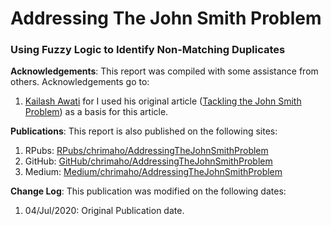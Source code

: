 # Addressing The John Smith Problem
### Using Fuzzy Logic to Identify Non-Matching Duplicates

**Acknowledgements**: This report was compiled with some assistance from others. Acknowledgements go to:

1. [Kailash Awati](https://eight2late.wordpress.com/about/) for I used his original article ([Tackling the John Smith Problem](https://eight2late.wordpress.com/2019/10/09/tackling-the-john-smith-problem-deduplicating-data-via-fuzzy-matching-in-r/)) as a basis for this article.


**Publications**: This report is also published on the following sites:

1. RPubs: [RPubs/chrimaho/AddressingTheJohnSmithProblem](http://rpubs.com/chrimaho/AddressingTheJohnSmithProblem)
1. GitHub: [GitHub/chrimaho/AddressingTheJohnSmithProblem](https://github.com/chrimaho/AddressingTheJohnSmithProblem)
1. Medium: [Medium/chrimaho/AddressingTheJohnSmithProblem](https://medium.com/@chrimaho/addressing-the-john-smith-problem-1533da4f7db8)

**Change Log**: This publication was modified on the following dates:

1. 04/Jul/2020: Original Publication date.